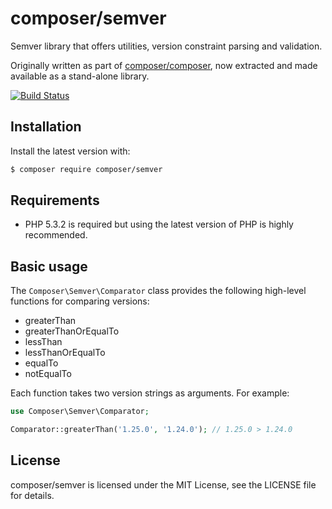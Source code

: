 composer/semver
===============

Semver library that offers utilities, version constraint parsing and validation.

Originally written as part of [composer/composer](https://github.com/composer/composer),
now extracted and made available as a stand-alone library.

[![Build Status](https://travis-ci.org/composer/semver.svg?branch=master)](https://travis-ci.org/composer/semver)

Installation
------------

Install the latest version with:

```bash
$ composer require composer/semver
```

Requirements
------------

* PHP 5.3.2 is required but using the latest version of PHP is highly recommended.

Basic usage
-----------

The `Composer\Semver\Comparator` class provides the following high-level
functions for comparing versions:

* greaterThan
* greaterThanOrEqualTo
* lessThan
* lessThanOrEqualTo
* equalTo
* notEqualTo

Each function takes two version strings as arguments. For example:

```php
use Composer\Semver\Comparator;

Comparator::greaterThan('1.25.0', '1.24.0'); // 1.25.0 > 1.24.0
```


License
-------

composer/semver is licensed under the MIT License, see the LICENSE file for details.
